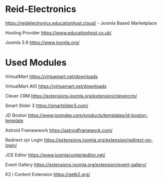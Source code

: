 # Reid-Electronics
https://reidelectronics.educationhost.cloud/ - Joomla Based Marketplace

Hosting Provider https://www.educationhost.co.uk/

Joomla 3.9             https://www.joomla.org/

Used Modules
============
VirtualMart            https://virtuemart.net/downloads

VirtualMart AIO        https://virtuemart.net/downloads

Clever CRM             https://extensions.joomla.org/extension/clevercrm/

Smart Slider 3         https://smartslider3.com/

JD Boston              https://www.joomdev.com/products/templates/jd-boston-template

Astroid Framewwork     https://astroidframework.com/

Redirect ojn Login     https://extensions.joomla.org/extension/redirect-on-login/

JCE Editor             https://www.joomlacontenteditor.net/

Event Gallery          https://extensions.joomla.org/extension/event-gallery/

K2 i Content Extension https://getk2.org/

